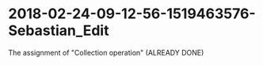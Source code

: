 # 2018-02-24-09-12-56-1519463576-Sebastian_Edit
The assignment of "Collection operation" (ALREADY DONE)
